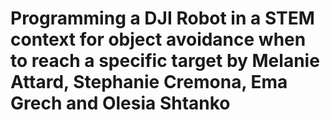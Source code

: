 # Programming a DJI Robot in a STEM context for object avoidance when to reach a specific target by Melanie Attard, Stephanie Cremona, Ema Grech and Olesia Shtanko
